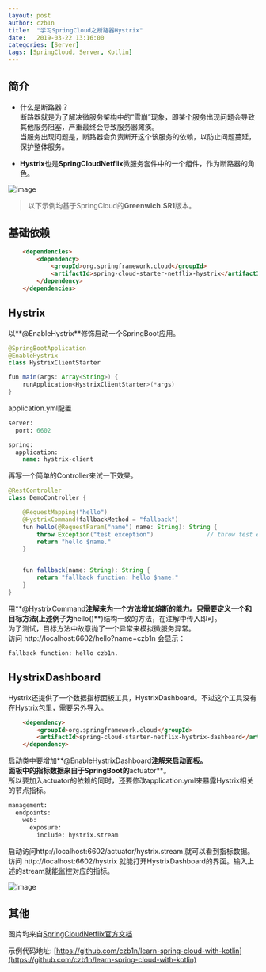 ```yaml
---
layout: post
author: czb1n
title:  "学习SpringCloud之断路器Hystrix"
date:   2019-03-22 13:16:00
categories: [Server]
tags: [SpringCloud, Server, Kotlin]
---
```


## 简介
- 什么是断路器？  
断路器就是为了解决微服务架构中的“雪崩”现象，即某个服务出现问题会导致其他服务阻塞，严重最终会导致服务器瘫痪。  
当服务出现问题是，断路器会负责断开这个该服务的依赖，以防止问题蔓延，保护整体服务。

- **Hystrix**也是**SpringCloudNetflix**微服务套件中的一个组件，作为断路器的角色。

![image](https://raw.githubusercontent.com/spring-cloud/spring-cloud-netflix/master/docs/src/main/asciidoc/images/HystrixFallback.png)

> 以下示例均基于SpringCloud的**Greenwich.SR1**版本。

## 基础依赖

``` Html
    <dependencies>
        <dependency>
            <groupId>org.springframework.cloud</groupId>
            <artifactId>spring-cloud-starter-netflix-hystrix</artifactId>
        </dependency>
    </dependencies>
```

## Hystrix

以**@EnableHystrix**修饰启动一个SpringBoot应用。
``` Java
@SpringBootApplication
@EnableHystrix
class HystrixClientStarter

fun main(args: Array<String>) {
    runApplication<HystrixClientStarter>(*args)
}
```

application.yml配置
``` Sass
server:
  port: 6602

spring:
  application:
    name: hystrix-client
```

再写一个简单的Controller来试一下效果。
``` Java
@RestController
class DemoController {

    @RequestMapping("hello")
    @HystrixCommand(fallbackMethod = "fallback")
    fun hello(@RequestParam("name") name: String): String {
        throw Exception("test exception")               // throw test exception here
        return "hello $name."
    }


    fun fallback(name: String): String {
        return "fallback function: hello $name."
    }
}
```

用**@HystrixCommand**注解来为一个方法增加熔断的能力。只需要定义一个和目标方法(上述例子为**hello()**)结构一致的方法，在注解中传入即可。  
为了测试，目标方法中故意抛了一个异常来模拟微服务异常。  
访问 http://localhost:6602/hello?name=czb1n 会显示：
```
fallback function: hello czb1n.
```

## HystrixDashboard

Hystrix还提供了一个数据指标面板工具，HystrixDashboard。不过这个工具没有在Hystrix包里，需要另外导入。
``` Html
    <dependency>
        <groupId>org.springframework.cloud</groupId>
        <artifactId>spring-cloud-starter-netflix-hystrix-dashboard</artifactId>
    </dependency>
```

启动类中要增加**@EnableHystrixDashboard**注解来启动面板。  
面板中的指标数据来自于SpringBoot的**actuator**。  
所以要加入actuator的依赖的同时，还要修改application.yml来暴露Hystrix相关的节点指标。
``` Sass
management:
  endpoints:
    web:
      exposure:
        include: hystrix.stream
```

启动访问http://localhost:6602/actuator/hystrix.stream 就可以看到指标数据。  
访问 http://localhost:6602/hystrix 就能打开HystrixDashboard的界面。输入上述的stream就能监控对应的指标。

![image](https://raw.githubusercontent.com/spring-cloud/spring-cloud-netflix/master/docs/src/main/asciidoc/images/Hystrix.png)

## 其他
图片均来自[SpringCloudNetflix官方文档](https://cloud.spring.io/spring-cloud-netflix/spring-cloud-netflix.html#_circuit_breaker_hystrix_clients)

示例代码地址: [https://github.com/czb1n/learn-spring-cloud-with-kotlin](https://github.com/czb1n/learn-spring-cloud-with-kotlin)
